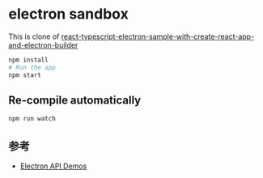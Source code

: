 # electron sandbox

This is clone of [react-typescript-electron-sample-with-create-react-app-and-electron-builder](https://github.com/yhirose/react-typescript-electron-sample-with-create-react-app-and-electron-builder)

```bash
npm install
# Run the app
npm start
```

## Re-compile automatically

```bash
npm run watch
```

## 参考
- [Electron API Demos](http://electron.atom.io/#get-started)
